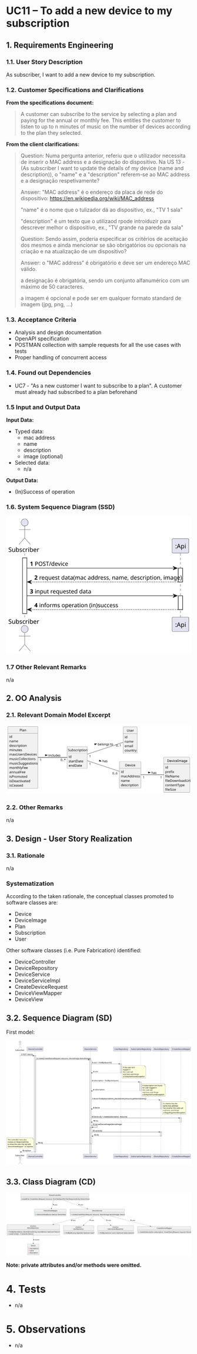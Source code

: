 # UC11 – To add a new device to my subscription

## 1. Requirements Engineering

### 1.1. User Story Description

As subscriber, I want to add a new device to my subscription.

### 1.2. Customer Specifications and Clarifications 

**From the specifications document:**
>A customer can subscribe to the service by selecting a plan and paying for the annual or monthly fee. This
entitles the customer to listen to up to n minutes of music on the number of devices according to the plan
they selected.


**From the client clarifications:**

> Question: Numa pergunta anterior, referiu que o utilizador necessita de inserir o MAC address e a designação do dispositivo.
> Na US 13 - (As subscriber I want to update the details of my device (name and description)), o "name" e a "description" referem-se ao MAC address e a designação respetivamente?
> 
> Answer: "MAC address" é o endereço da placa de rede do dispositivo: https://en.wikipedia.org/wiki/MAC_address
> 
> "name" é o nome que o tulizador dá ao dispositivo, ex., "TV 1 sala"
> 
> "description" é um texto que o utilizaod rpode introiduzir para descrever melhor o dispositivo, ex., "TV grande na parede da sala"
>
> Question: Sendo assim, poderia especificar os critérios de aceitação dos mesmos e ainda mencionar se são obrigatórios ou opcionais na criação e na atualização de um dispositivo?
> 
> Answer: o "MAC address" é obrigatório e deve ser um endereço MAC válido.
> 
> a designação é obrigatória, sendo um conjunto alfanumérico com um máximo de 50 caracteres.
> 
> a imagem é opcional e pode ser em qualquer formato standard de imagem (jpg, png, ...)
> 
> 
> 
### 1.3. Acceptance Criteria

* Analysis and design documentation
* OpenAPI specification
* POSTMAN collection with sample requests for all the use cases with tests
* Proper handling of concurrent access

### 1.4. Found out Dependencies

* UC7 - "As a new customer I want to subscribe to a plan". 
A customer must already had subscribed to a plan beforehand


### 1.5 Input and Output Data

**Input Data:**

* Typed data:
  * mac address
  * name
  * description 
  * image (optional)
* Selected data:
  * n/a
  
**Output Data:**

* (In)Success of operation

### 1.6. System Sequence Diagram (SSD)


![SSD_1](SSD.svg)


### 1.7 Other Relevant Remarks

n/a

## 2. OO Analysis

### 2.1. Relevant Domain Model Excerpt 

![MD](MD.svg)

### 2.2. Other Remarks

n/a

## 3. Design - User Story Realization 

### 3.1. Rationale
n/a
### Systematization ##

According to the taken rationale, the conceptual classes promoted to software classes are:

* Device
* DeviceImage
* Plan
* Subscription
* User

Other software classes (i.e. Pure Fabrication) identified:

* DeviceController
* DeviceRepository
* DeviceService
* DeviceServiceImpl
* CreateDeviceRequest
* DeviceViewMapper
* DeviceView

## 3.2. Sequence Diagram (SD)

First model:

![SD.svg](SD.svg)

## 3.3. Class Diagram (CD)

![CD](CD.svg)

**Note: private attributes and/or methods were omitted.**

# 4. Tests
* n/a
# 5. Observations
* n/a 








